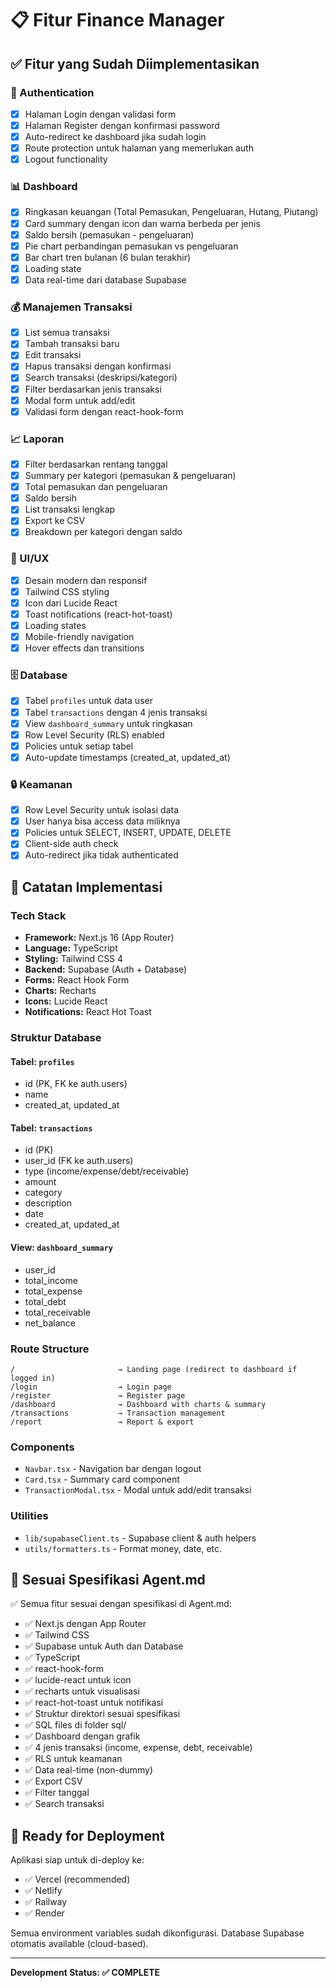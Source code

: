 # 📋 Fitur Finance Manager

## ✅ Fitur yang Sudah Diimplementasikan

### 🔐 Authentication
- [x] Halaman Login dengan validasi form
- [x] Halaman Register dengan konfirmasi password
- [x] Auto-redirect ke dashboard jika sudah login
- [x] Route protection untuk halaman yang memerlukan auth
- [x] Logout functionality

### 📊 Dashboard
- [x] Ringkasan keuangan (Total Pemasukan, Pengeluaran, Hutang, Piutang)
- [x] Card summary dengan icon dan warna berbeda per jenis
- [x] Saldo bersih (pemasukan - pengeluaran)
- [x] Pie chart perbandingan pemasukan vs pengeluaran
- [x] Bar chart tren bulanan (6 bulan terakhir)
- [x] Loading state
- [x] Data real-time dari database Supabase

### 💰 Manajemen Transaksi
- [x] List semua transaksi
- [x] Tambah transaksi baru
- [x] Edit transaksi
- [x] Hapus transaksi dengan konfirmasi
- [x] Search transaksi (deskripsi/kategori)
- [x] Filter berdasarkan jenis transaksi
- [x] Modal form untuk add/edit
- [x] Validasi form dengan react-hook-form

### 📈 Laporan
- [x] Filter berdasarkan rentang tanggal
- [x] Summary per kategori (pemasukan & pengeluaran)
- [x] Total pemasukan dan pengeluaran
- [x] Saldo bersih
- [x] List transaksi lengkap
- [x] Export ke CSV
- [x] Breakdown per kategori dengan saldo

### 🎨 UI/UX
- [x] Desain modern dan responsif
- [x] Tailwind CSS styling
- [x] Icon dari Lucide React
- [x] Toast notifications (react-hot-toast)
- [x] Loading states
- [x] Mobile-friendly navigation
- [x] Hover effects dan transitions

### 🗄️ Database
- [x] Tabel `profiles` untuk data user
- [x] Tabel `transactions` dengan 4 jenis transaksi
- [x] View `dashboard_summary` untuk ringkasan
- [x] Row Level Security (RLS) enabled
- [x] Policies untuk setiap tabel
- [x] Auto-update timestamps (created_at, updated_at)

### 🔒 Keamanan
- [x] Row Level Security untuk isolasi data
- [x] User hanya bisa access data miliknya
- [x] Policies untuk SELECT, INSERT, UPDATE, DELETE
- [x] Client-side auth check
- [x] Auto-redirect jika tidak authenticated

## 📝 Catatan Implementasi

### Tech Stack
- **Framework:** Next.js 16 (App Router)
- **Language:** TypeScript
- **Styling:** Tailwind CSS 4
- **Backend:** Supabase (Auth + Database)
- **Forms:** React Hook Form
- **Charts:** Recharts
- **Icons:** Lucide React
- **Notifications:** React Hot Toast

### Struktur Database

#### Tabel: `profiles`
- id (PK, FK ke auth.users)
- name
- created_at, updated_at

#### Tabel: `transactions`
- id (PK)
- user_id (FK ke auth.users)
- type (income/expense/debt/receivable)
- amount
- category
- description
- date
- created_at, updated_at

#### View: `dashboard_summary`
- user_id
- total_income
- total_expense
- total_debt
- total_receivable
- net_balance

### Route Structure

```
/                       → Landing page (redirect to dashboard if logged in)
/login                  → Login page
/register               → Register page
/dashboard              → Dashboard with charts & summary
/transactions           → Transaction management
/report                 → Report & export
```

### Components

- `Navbar.tsx` - Navigation bar dengan logout
- `Card.tsx` - Summary card component
- `TransactionModal.tsx` - Modal untuk add/edit transaksi

### Utilities

- `lib/supabaseClient.ts` - Supabase client & auth helpers
- `utils/formatters.ts` - Format money, date, etc.

## 🎯 Sesuai Spesifikasi Agent.md

✅ Semua fitur sesuai dengan spesifikasi di Agent.md:
- ✅ Next.js dengan App Router
- ✅ Tailwind CSS
- ✅ Supabase untuk Auth dan Database
- ✅ TypeScript
- ✅ react-hook-form
- ✅ lucide-react untuk icon
- ✅ recharts untuk visualisasi
- ✅ react-hot-toast untuk notifikasi
- ✅ Struktur direktori sesuai spesifikasi
- ✅ SQL files di folder sql/
- ✅ Dashboard dengan grafik
- ✅ 4 jenis transaksi (income, expense, debt, receivable)
- ✅ RLS untuk keamanan
- ✅ Data real-time (non-dummy)
- ✅ Export CSV
- ✅ Filter tanggal
- ✅ Search transaksi

## 🚀 Ready for Deployment

Aplikasi siap untuk di-deploy ke:
- ✅ Vercel (recommended)
- ✅ Netlify
- ✅ Railway
- ✅ Render

Semua environment variables sudah dikonfigurasi.
Database Supabase otomatis available (cloud-based).

---

**Development Status: ✅ COMPLETE**

